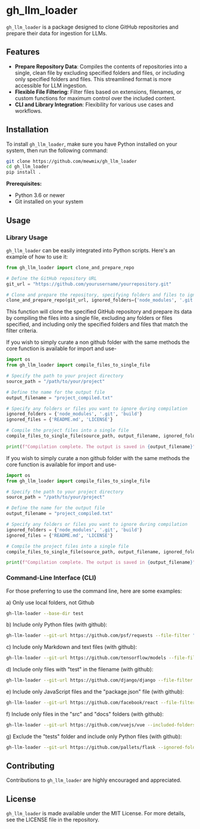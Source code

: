 

# gh_llm_loader

`gh_llm_loader` is a package designed to clone GitHub repositories and prepare their data for ingestion for LLMs.

## Features

- **Prepare Repository Data**: Compiles the contents of repositories into a single, clean file by excluding specified folders and files, or including only specified folders and files. This streamlined format is more accessible for LLM ingestion.
- **Flexible File Filtering**: Filter files based on extensions, filenames, or custom functions for maximum control over the included content.
- **CLI and Library Integration**: Flexibility for various use cases and workflows.

## Installation

To install `gh_llm_loader`, make sure you have Python installed on your system, then run the following command:

```sh
git clone https://github.com/mewmix/gh_llm_loader
cd gh_llm_loader
pip install .
```

**Prerequisites:**
- Python 3.6 or newer
- Git installed on your system

## Usage

### Library Usage

`gh_llm_loader` can be easily integrated into Python scripts. Here's an example of how to use it:

```python
from gh_llm_loader import clone_and_prepare_repo

# Define the GitHub repository URL
git_url = "https://github.com/yourusername/yourrepository.git"

# Clone and prepare the repository, specifying folders and files to ignore or include
clone_and_prepare_repo(git_url, ignored_folders={'node_modules', '.git'}, ignored_files={'README.md'}, included_folders={'.teamcity'}, file_filter=lambda f: f.endswith('.xml'))
```

This function will clone the specified GitHub repository and prepare its data by compiling the files into a single file, excluding any folders or files specified, and including only the specified folders and files that match the filter criteria.

If you wish to simply curate a non github folder with the same methods the core function is available for import and use-

```python
import os
from gh_llm_loader import compile_files_to_single_file

# Specify the path to your project directory
source_path = "/path/to/your/project"

# Define the name for the output file
output_filename = "project_compiled.txt"

# Specify any folders or files you want to ignore during compilation
ignored_folders = {'node_modules', '.git', 'build'}
ignored_files = {'README.md', 'LICENSE'}

# Compile the project files into a single file
compile_files_to_single_file(source_path, output_filename, ignored_folders, ignored_files)

print(f"Compilation complete. The output is saved in {output_filename}")
```

If you wish to simply curate a non github folder with the same methods the core function is available for import and use-

```python
import os
from gh_llm_loader import compile_files_to_single_file

# Specify the path to your project directory
source_path = "/path/to/your/project"

# Define the name for the output file
output_filename = "project_compiled.txt"

# Specify any folders or files you want to ignore during compilation
ignored_folders = {'node_modules', '.git', 'build'}
ignored_files = {'README.md', 'LICENSE'}

# Compile the project files into a single file
compile_files_to_single_file(source_path, output_filename, ignored_folders, ignored_files)

print(f"Compilation complete. The output is saved in {output_filename}")
```

### Command-Line Interface (CLI)

For those preferring to use the command line, here are some examples:

a) Only use local folders, not Github
```sh
gh-llm-loader --base-dir test 
```


b) Include only Python files (with github):
```sh
gh-llm-loader --git-url https://github.com/psf/requests --file-filter "lambda f: f.endswith('.py')"
```

c) Include only Markdown and text files (with github):
```sh
gh-llm-loader --git-url https://github.com/tensorflow/models --file-filter "lambda f: f.endswith('.md') or f.endswith('.txt')"
```

d) Include only files with "test" in the filename (with github):
```sh
gh-llm-loader --git-url https://github.com/django/django --file-filter "lambda f: 'test' in f"
```

e) Include only JavaScript files and the "package.json" file (with github):
```sh
gh-llm-loader --git-url https://github.com/facebook/react --file-filter "lambda f: f.endswith('.js') or f == 'package.json'"
```

f) Include only files in the "src" and "docs" folders (with github):
```sh
gh-llm-loader --git-url https://github.com/vuejs/vue --included-folders src docs
```

g) Exclude the "tests" folder and include only Python files (with github):
```sh
gh-llm-loader --git-url https://github.com/pallets/flask --ignored-folders tests --file-filter "lambda f: f.endswith('.py')"
```





## Contributing

Contributions to `gh_llm_loader` are highly encouraged and appreciated. 


## License

`gh_llm_loader` is made available under the MIT License. For more details, see the LICENSE file in the repository.

